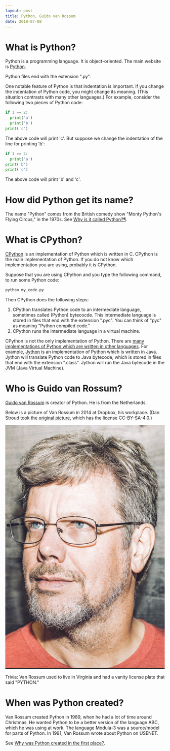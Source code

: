 ```yaml
---
layout: post
title: Python, Guido van Rossum
date: 2018-07-08
---
```


# What is Python?

Python is a programming language. It is object-oriented. The main website is [Python](https://www.python.org/).

Python files end with the extension ".py".

One notable feature of Python is that indentation is important. If you change the indentation of Python code, you might change its meaning. (This situation contrasts with many other languages.) For example, consider the following two pieces of Python code:

```python
if 1 == 2:
  print('a')
  print('b')
print('c')
```

The above code will print 'c'. But suppose we change the indentation of the line for printing 'b':

```python
if 1 == 2:
  print('a')
print('b')
print('c')
```

The above code will print 'b' and 'c'.

# How did Python get its name?

The name "Python" comes from the British comedy show "Monty Python's Flying Circus," in the 1970s. See [Why is it called Python?¶](https://docs.python.org/3/faq/general.html#id19).

# What is CPython?

[CPython](https://github.com/python/cpython) is an implementation of Python which is written in C. CPython is the main implementation of Python. If you do not know which implementation you are using, probably it is CPython.

Suppose that you are using CPython and you type the following command, to run some Python code:

```python
python my_code.py
```

Then CPython does the following steps:

1. CPython translates Python code to an intermediate language, sometimes called (Python) bytecocde. This intermediate language is stored in files that end with the extension ".pyc". You can think of "pyc" as meaning "Python compiled code."
1. CPython runs the intermediate language in a virtual machine.

CPython is not the only implementation of Python. There are [many implementations of Python which are written in other languages](https://wiki.python.org/moin/PythonImplementations). For example, [Jython](http://www.jython.org/) is an implementation of Python which is written in Java. Jython will translate Python code to Java bytecode, which is stored in files that end with the extension ".class". Jython will run the Java bytecode in the JVM (Java Virtual Machine).

# Who is Guido van Rossum?

[Guido van Rossum](https://gvanrossum.github.io) is creator of Python. He is from the Netherlands.

Below is a picture of Van Rossum in 2014 at Dropbox, his workplace. (Dan Stroud took the[ original picture](https://commons.wikimedia.org/wiki/File:Guido-portrait-2014.jpg), which has the license CC-BY-SA-4.0.)

![2014: Van Rossum worked at Dropbox](https://github.com/chopdicemince/chopdicemince.github.io/blob/master/images/2014-guido-van-rossum-at-dropbox.png '2014: Van Rossum worked at Dropbox')

Trivia: Van Rossum used to live in Virginia and had a vanity license plate that said "PYTHON."

# When was Python created?

Van Rossum created Python in 1989, when he had a lot of time around Christmas. He wanted Python to be a better version of the language ABC, which he was using at work. The language Modula-3 was a source/model for parts of Python. In 1991, Van Rossum wrote about Python on USENET.

See [Why was Python created in the first place?](https://docs.python.org/3/faq/general.html#id7).
